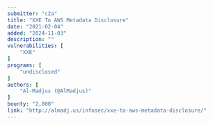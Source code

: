 ```yaml
---
submitter: "c2a"
title: "XXE To AWS Metadata Disclosure"
date: "2021-02-04"
added: "2024-11-03"
description: ""
vulnerabilities: [
    "XXE"
]
programs: [
    "undisclosed"
]
authors: [
    "Al-Madjus (@AlMadjus)"
]
bounty: "2,000"
link: "http://almadj.us/infosec/xxe-to-aws-metadata-disclosure/"
---
```




